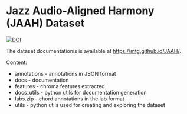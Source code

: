 # Jazz Audio-Aligned Harmony (JAAH) Dataset

[![DOI](https://zenodo.org/badge/84466539.svg)](https://zenodo.org/badge/latestdoi/84466539)

The dataset documentationis is available at  https://mtg.github.io/JAAH/.

Content:

   * annotations - annotations in JSON format
   * docs - documentation
   * features - chroma features extracted
   * docs_utils - python utils for documentation generation
   * labs.zip - chord annotations in the lab format
   * utils - python utils used for creating and exploring the dataset
